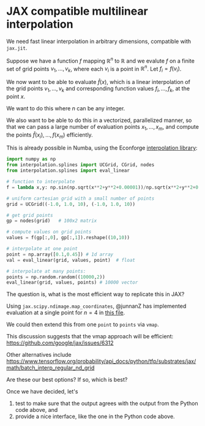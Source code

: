 # JAX compatible multilinear interpolation

We need fast linear interpolation in arbitrary dimensions, compatible with
`jax.jit`.

Suppose we have a function $f$ mapping $\mathbb R^n$ to $\mathbb R$ and we evalute $f$ on a
finite set of grid points $v_1, \ldots, v_k$, where each $v_i$ is a point in
$\mathbb R^n$.  Let $f_i = f(v_i)$.

We now want to be able to evaluate $\hat f(x)$, which is a linear interpolation
of the grid points $v_1, \ldots, v_k$ and corresponding function values $f_i,
\ldots, f_k$, at the point $x$.

We want to do this where $n$ can be any integer.

We also want to be able to do this in a vectorized, parallelized manner, so that
we can pass a large number of evaluation points $x_1, \ldots, x_m$, and compute
the points $\hat f(x_i), \ldots, f(x_m)$ efficiently.

This is already possible in Numba, using the Econforge
[interpolation library](https://www.econforge.org/interpolation.py/):


```python
import numpy as np
from interpolation.splines import UCGrid, CGrid, nodes
from interpolation.splines import eval_linear

# function to interpolate
f = lambda x,y: np.sin(np.sqrt(x**2+y**2+0.00001))/np.sqrt(x**2+y**2+0.00001)

# uniform cartesian grid with a small number of points
grid = UCGrid((-1.0, 1.0, 10), (-1.0, 1.0, 10))

# get grid points
gp = nodes(grid)   # 100x2 matrix

# compute values on grid points
values = f(gp[:,0], gp[:,1]).reshape((10,10))

# interpolate at one point
point = np.array([0.1,0.45]) # 1d array
val = eval_linear(grid, values, point)  # float

# interpolate at many points:
points = np.random.random((10000,2))
eval_linear(grid, values, points) # 10000 vector
```

The question is, what is the most efficient way to replicate this in JAX?

Using `jax.scipy.ndimage.map_coordinates`, @junnanZ has implemented evaluation at a single point for $n=4$ in [this file](https://github.com/jstac/sdfs_via_autodiff/blob/main/code/ssy/continuous_junnan/utils.py).

We could then extend this from one `point` to `points` via `vmap`.

This discussion suggests that the vmap approach will be efficient: https://github.com/google/jax/issues/6312

Other alternatives include https://www.tensorflow.org/probability/api_docs/python/tfp/substrates/jax/math/batch_interp_regular_nd_grid

Are these our best options?  If so, which is best?

Once we have decided, let's 

1. test to make sure that the output agrees with the output from the Python code
   above, and
1. provide a nice interface, like the one in the Python code above.
